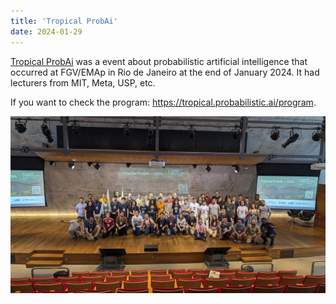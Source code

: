 ```yaml
---
title: 'Tropical ProbAi'
date: 2024-01-29
---
```


[Tropical ProbAi](https://tropical.probabilistic.ai/) was a event about probabilistic artificial intelligence that occurred at FGV/EMAp in Rio de Janeiro at the end of January 2024. It had lecturers from MIT, Meta, USP, etc.

<!--more-->

If you want to check the program: https://tropical.probabilistic.ai/program.

![Photo of the participants](photo.webp "Photo of the participants (including me :cat:)")
